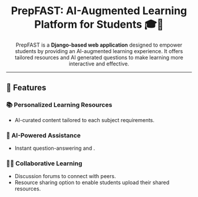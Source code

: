 <h1 align="center">PrepFAST: AI-Augmented Learning Platform for Students 🎓🤖</h1>

<p align="center">
    PrepFAST is a <strong>Django-based web application</strong> designed to empower students by providing an AI-augmented learning experience. It offers tailored resources and AI generated questions to make learning more interactive and effective.
</p>

<hr>

<h2>🚀 Features</h2>

<h3>📚 Personalized Learning Resources</h3>
<ul>
    <li>AI-curated content tailored to each subject requirements.</li>
</ul>

<h3>🧠 AI-Powered Assistance</h3>
<ul>
    <li>Instant question-answering and .</li>
</ul>

<h3>👨‍🏫 Collaborative Learning</h3>
<ul>
    <li>Discussion forums to connect with peers.</li>
    <li>Resource sharing option to enable students upload their shared resources.</li>
</ul>
